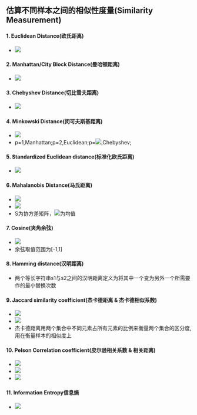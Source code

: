 ## 估算不同样本之间的相似性度量(Similarity Measurement)
  
  
#### 1. Euclidean Distance(欧氏距离)
  
- <img src="https://latex.codecogs.com/gif.latex?d_{12}%20=%20&#x5C;sqrt{(x_1-x_2)^2+(y_1-y_2)^2}"/>
#### 2. Manhattan/City Block Distance(曼哈顿距离)
  
- <img src="https://latex.codecogs.com/gif.latex?d_{12}%20=%20|x_1-x_2|+|y_1-y_2|"/>
#### 3. Chebyshev Distance(切比雪夫距离)
  
- <img src="https://latex.codecogs.com/gif.latex?d_{12}%20=%20max(|x_1-x_2|,|y_1-y_2|)"/>
#### 4. Minkowski Distance(闵可夫斯基距离)
  
- <img src="https://latex.codecogs.com/gif.latex?d_{12}%20=%20&#x5C;sqrt[p]{&#x5C;sum^n_{k=1}|x_{1k}-x_{2k}|^p}"/>
- p=1,Manhattan;p=2,Euclidean;p=<img src="https://latex.codecogs.com/gif.latex?&#x5C;infty"/>,Chebyshev; 
#### 5. Standardized Euclidean distance(标准化欧氏距离)
  
- <img src="https://latex.codecogs.com/gif.latex?d_{12}%20=%20&#x5C;sqrt{&#x5C;sum^n_{k=1}(&#x5C;frac{x_{1k}-x_{2k}}{S_k})^2}"/>
#### 6. Mahalanobis Distance(马氏距离)
  
- <img src="https://latex.codecogs.com/gif.latex?d(x)%20=%20&#x5C;sqrt{(x-&#x5C;mu)^TS^{-1}(x-&#x5C;mu)}"/>
- <img src="https://latex.codecogs.com/gif.latex?d(x_i,x_j)%20=%20&#x5C;sqrt{(x_i-x_j)^TS^{-1}(x_i-x{_j})}"/>
- S为协方差矩阵，<img src="https://latex.codecogs.com/gif.latex?&#x5C;mu"/>为均值
#### 7. Cosine(夹角余弦)
  
- <img src="https://latex.codecogs.com/gif.latex?cos&#x5C;theta%20=%20&#x5C;frac{x_1x_2+y_1y_2}{&#x5C;sqrt{x_1^2+y_1^2}&#x5C;sqrt{x_2^2+y_2^2}}"/>
- 余弦取值范围为[-1,1]
#### 8. Hamming distance(汉明距离)
  
- 两个等长字符串s1与s2之间的汉明距离定义为将其中一个变为另外一个所需要作的最小替换次数
#### 9. Jaccard similarity coefficient(杰卡德距离 & 杰卡德相似系数)
  
- <img src="https://latex.codecogs.com/gif.latex?J(A,B)%20=%20&#x5C;frac{|A%20&#x5C;cap%20B|}{|A%20&#x5C;cup%20B|}"/>
- <img src="https://latex.codecogs.com/gif.latex?J_{&#x5C;sigma}(A,B)%20=%201-J(A,B)"/>
- 杰卡德距离用两个集合中不同元素占所有元素的比例来衡量两个集合的区分度,用在衡量样本的相似度上
#### 10. Pelson Correlation coefficient(皮尔逊相关系数 & 相关距离)
  
- <img src="https://latex.codecogs.com/gif.latex?&#x5C;rho_{xy}=%20&#x5C;frac{Cov(x,y)}{&#x5C;sqrt{D(x)}&#x5C;sqrt{D(y)}}"/>
- <img src="https://latex.codecogs.com/gif.latex?Cov(x,y)%20=%20E((x-Ex)(y-Ey))"/>
- <img src="https://latex.codecogs.com/gif.latex?D_{xy}%20=%201-&#x5C;rho_{xy}"/>
#### 11. Information Entropy信息熵
  
- <img src="https://latex.codecogs.com/gif.latex?Entropy(x)%20=&#x5C;sum^n_{i=1}-P_ilog_2P_i"/>
  